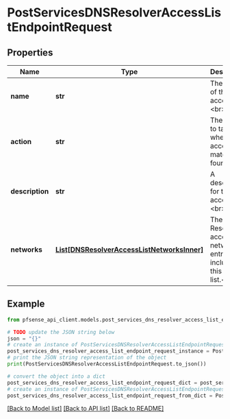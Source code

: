 # PostServicesDNSResolverAccessListEndpointRequest


## Properties

Name | Type | Description | Notes
------------ | ------------- | ------------- | -------------
**name** | **str** | The name of this access list.&lt;br&gt; | 
**action** | **str** | The action to take when an access list match is found.&lt;br&gt; | 
**description** | **str** | A description for this access list.&lt;br&gt; | [optional] 
**networks** | [**List[DNSResolverAccessListNetworksInner]**](DNSResolverAccessListNetworksInner.md) | The DNS Resolver access list network entries to include in this access list.&lt;br&gt; | 

## Example

```python
from pfsense_api_client.models.post_services_dns_resolver_access_list_endpoint_request import PostServicesDNSResolverAccessListEndpointRequest

# TODO update the JSON string below
json = "{}"
# create an instance of PostServicesDNSResolverAccessListEndpointRequest from a JSON string
post_services_dns_resolver_access_list_endpoint_request_instance = PostServicesDNSResolverAccessListEndpointRequest.from_json(json)
# print the JSON string representation of the object
print(PostServicesDNSResolverAccessListEndpointRequest.to_json())

# convert the object into a dict
post_services_dns_resolver_access_list_endpoint_request_dict = post_services_dns_resolver_access_list_endpoint_request_instance.to_dict()
# create an instance of PostServicesDNSResolverAccessListEndpointRequest from a dict
post_services_dns_resolver_access_list_endpoint_request_from_dict = PostServicesDNSResolverAccessListEndpointRequest.from_dict(post_services_dns_resolver_access_list_endpoint_request_dict)
```
[[Back to Model list]](../README.md#documentation-for-models) [[Back to API list]](../README.md#documentation-for-api-endpoints) [[Back to README]](../README.md)


